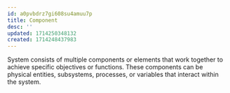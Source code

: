 ```yaml
---
id: a0pvbdrz7gi608su4amuu7p
title: Component
desc: ''
updated: 1714250348132
created: 1714248437983
---
```


System consists of multiple components or elements that work together to achieve specific objectives or functions. These components can be physical entities, subsystems, processes, or variables that interact within the system.